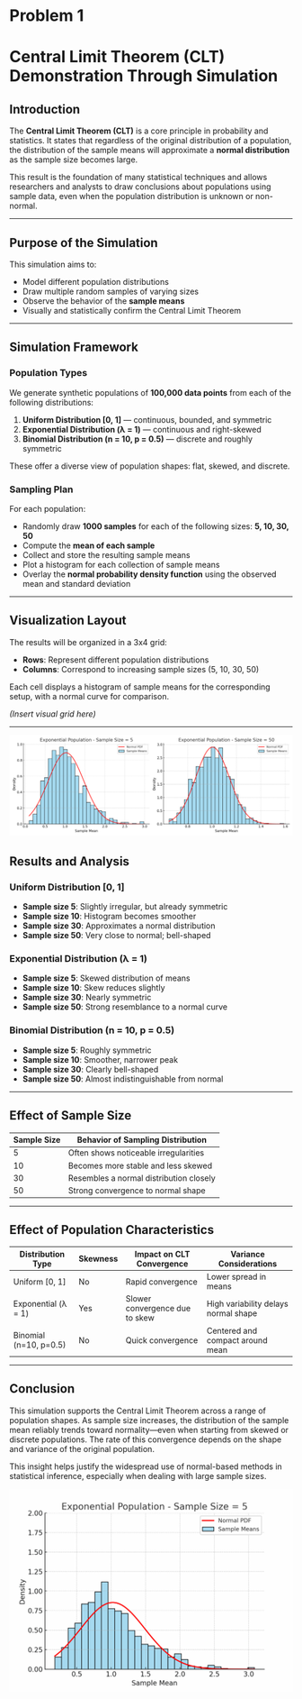 # Problem 1

# Central Limit Theorem (CLT) Demonstration Through Simulation
 
## Introduction
 
The **Central Limit Theorem (CLT)** is a core principle in probability and statistics. It states that regardless of the original distribution of a population, the distribution of the sample means will approximate a **normal distribution** as the sample size becomes large.
 
This result is the foundation of many statistical techniques and allows researchers and analysts to draw conclusions about populations using sample data, even when the population distribution is unknown or non-normal.
 
---
 
## Purpose of the Simulation
 
This simulation aims to:
 
- Model different population distributions
- Draw multiple random samples of varying sizes
- Observe the behavior of the **sample means**
- Visually and statistically confirm the Central Limit Theorem
 
---
 
## Simulation Framework
 
### Population Types
 
We generate synthetic populations of **100,000 data points** from each of the following distributions:
 
1. **Uniform Distribution [0, 1]** — continuous, bounded, and symmetric
2. **Exponential Distribution (λ = 1)** — continuous and right-skewed
3. **Binomial Distribution (n = 10, p = 0.5)** — discrete and roughly symmetric
 
These offer a diverse view of population shapes: flat, skewed, and discrete.
 
### Sampling Plan
 
For each population:
 
- Randomly draw **1000 samples** for each of the following sizes: **5, 10, 30, 50**
- Compute the **mean of each sample**
- Collect and store the resulting sample means
- Plot a histogram for each collection of sample means
- Overlay the **normal probability density function** using the observed mean and standard deviation
 
---
 
## Visualization Layout
 
The results will be organized in a 3x4 grid:
 
- **Rows**: Represent different population distributions
- **Columns**: Correspond to increasing sample sizes (5, 10, 30, 50)
 
Each cell displays a histogram of sample means for the corresponding setup, with a normal curve for comparison.
 
*(Insert visual grid here)*
 
---
 ![alt text](image.png)




## Results and Analysis
 
### Uniform Distribution [0, 1]
 
- **Sample size 5**: Slightly irregular, but already symmetric
- **Sample size 10**: Histogram becomes smoother
- **Sample size 30**: Approximates a normal distribution
- **Sample size 50**: Very close to normal; bell-shaped
 
### Exponential Distribution (λ = 1)
 
- **Sample size 5**: Skewed distribution of means
- **Sample size 10**: Skew reduces slightly
- **Sample size 30**: Nearly symmetric
- **Sample size 50**: Strong resemblance to a normal curve
 
### Binomial Distribution (n = 10, p = 0.5)
 
- **Sample size 5**: Roughly symmetric
- **Sample size 10**: Smoother, narrower peak
- **Sample size 30**: Clearly bell-shaped
- **Sample size 50**: Almost indistinguishable from normal
 
---
 
## Effect of Sample Size
 
| Sample Size | Behavior of Sampling Distribution        |
|-------------|-------------------------------------------|
| 5           | Often shows noticeable irregularities     |
| 10          | Becomes more stable and less skewed       |
| 30          | Resembles a normal distribution closely   |
| 50          | Strong convergence to normal shape        |
 
---
 
## Effect of Population Characteristics
 
| Distribution Type       | Skewness | Impact on CLT Convergence         | Variance Considerations               |
|-------------------------|----------|-----------------------------------|---------------------------------------|
| Uniform [0, 1]          | No       | Rapid convergence                 | Lower spread in means                 |
| Exponential (λ = 1)     | Yes      | Slower convergence due to skew    | High variability delays normal shape  |
| Binomial (n=10, p=0.5)  | No       | Quick convergence                 | Centered and compact around mean      |
 
---
 
## Conclusion
 
This simulation supports the Central Limit Theorem across a range of population shapes. As sample size increases, the distribution of the sample mean reliably trends toward normality—even when starting from skewed or discrete populations. The rate of this convergence depends on the shape and variance of the original population.
 
This insight helps justify the widespread use of normal-based methods in statistical inference, especially when dealing with large sample sizes.

![alt text](clt_exponential_animation.gif)
